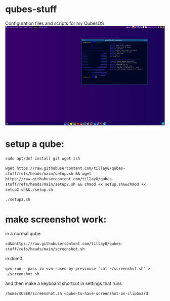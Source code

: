 # qubes-stuff
Configuration files and scripts for my QubesOS
![screenshot](https://raw.githubusercontent.com/tillay8/qubes-stuff/refs/heads/main/eee.png)

# setup a qube:

`sudo apt/dnf install git wget zsh`

`wget https://raw.githubusercontent.com/tillay8/qubes-stuff/refs/heads/main/setup.sh && wget https://raw.githubusercontent.com/tillay8/qubes-stuff/refs/heads/main/setup2.sh && chmod +x setup.sh&&chmod +x setup2.sh&&./setup.sh`

`./setup2.sh`

# make screenshot work:

in a normal qube:

`cd&&https://raw.githubusercontent.com/tillay8/qubes-stuff/refs/heads/main/screenshot.sh`

in dom0:

`qvm-run --pass-io <vm-rused-by-previous> 'cat ~/screenshot.sh' > ~/screenshot.sh`

and then make a keyboard shortcut in settings that runs 

`/home/$USER/screenshot.sh <qube-to-have-screenshot-on-clipboard`
